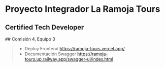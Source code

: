 <H1>Proyecto Integrador La Ramoja Tours</H1> 
<H2>Certified Tech Developer</H2> 
## Comisión 4, Equipo 3

> - Deploy Frontend https://ramoja-tours.vercel.app/
> - Documentación Swagger https://ramoja-tours.up.railway.app/swagger-ui/index.html
